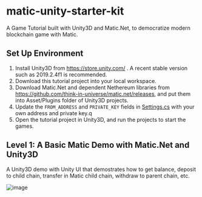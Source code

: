 # matic-unity-starter-kit

A Game Tutorial built with Unity3D and Matic.Net, to democratize modern blockchain game with Matic.

## Set Up Environment

1. Install Unity3D from https://store.unity.com/ . A recent stable version such as 2019.2.4f1 is recommended.
1. Download this tutorial project into your local workspace.
1. Download Matic.Net and dependent Nethereum libraries from https://github.com/think-in-universe/matic.net/releases, and put them into Asset/Plugins folder of Unity3D projects.
1. Update the `FROM_ADDRESS` and `PRIVATE_KEY` fields in [Settings.cs](./Assets/Settings.cs) with your own address and private key.q
1. Open the tutorial project in Unity3D, and run the projects to start the games.


## Level 1: A Basic Matic Demo with Matic.Net and Unity3D

A Unity3D demo with Unity UI that demostrates how to get balance, deposit to child chain, transfer in Matic child chain, withdraw to parent chain, etc.

![image](https://user-images.githubusercontent.com/46699230/65247001-2ce3ac00-db22-11e9-8861-922b650153f4.png)



